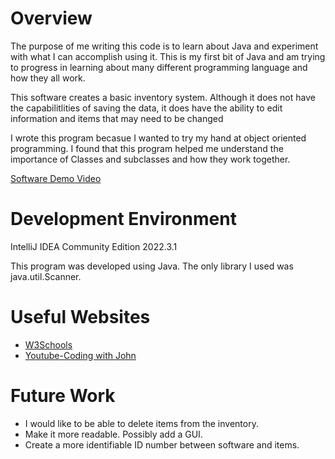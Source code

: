 # Overview

The purpose of me writing this code is to learn about Java and experiment with what I can accomplish using it. This is my first bit of Java and am trying to progress in learning about many different programming language and how they all work.

This software creates a basic inventory system. Although it does not have the capabilitlities of saving the data, it does have the ability to edit information and items that may need to be changed

I wrote this program becasue I wanted to try my hand at object oriented programming. I found that this program helped me understand the importance of Classes and subclasses and how they work together.



[Software Demo Video](https://youtu.be/x0bcIoE8kBk)

# Development Environment

IntelliJ IDEA Community Edition 2022.3.1

This program was developed using Java. The only library I used was java.util.Scanner.

# Useful Websites


- [W3Schools](https://www.w3schools.com/java/)
- [Youtube-Coding with John](https://www.youtube.com/@CodingWithJohn)

# Future Work


- I would like to be able to delete items from the inventory.
- Make it more readable. Possibly add a GUI.
- Create a more identifiable ID number between software and items.
